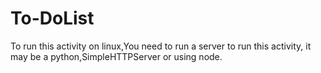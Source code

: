 # To-DoList
To run this activity on linux,You need to run a server to run this activity, it may be a python,SimpleHTTPServer or using node.
